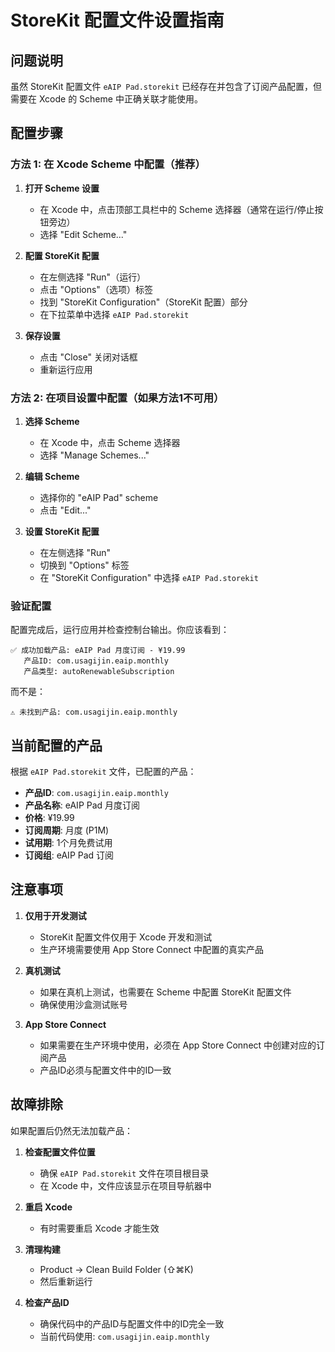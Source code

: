 # StoreKit 配置文件设置指南

## 问题说明
虽然 StoreKit 配置文件 `eAIP Pad.storekit` 已经存在并包含了订阅产品配置，但需要在 Xcode 的 Scheme 中正确关联才能使用。

## 配置步骤

### 方法 1: 在 Xcode Scheme 中配置（推荐）

1. **打开 Scheme 设置**
   - 在 Xcode 中，点击顶部工具栏中的 Scheme 选择器（通常在运行/停止按钮旁边）
   - 选择 "Edit Scheme..."

2. **配置 StoreKit 配置**
   - 在左侧选择 "Run"（运行）
   - 点击 "Options"（选项）标签
   - 找到 "StoreKit Configuration"（StoreKit 配置）部分
   - 在下拉菜单中选择 `eAIP Pad.storekit`

3. **保存设置**
   - 点击 "Close" 关闭对话框
   - 重新运行应用

### 方法 2: 在项目设置中配置（如果方法1不可用）

1. **选择 Scheme**
   - 在 Xcode 中，点击 Scheme 选择器
   - 选择 "Manage Schemes..."

2. **编辑 Scheme**
   - 选择你的 "eAIP Pad" scheme
   - 点击 "Edit..."

3. **设置 StoreKit 配置**
   - 在左侧选择 "Run"
   - 切换到 "Options" 标签
   - 在 "StoreKit Configuration" 中选择 `eAIP Pad.storekit`

### 验证配置

配置完成后，运行应用并检查控制台输出。你应该看到：

```
✅ 成功加载产品: eAIP Pad 月度订阅 - ¥19.99
   产品ID: com.usagijin.eaip.monthly
   产品类型: autoRenewableSubscription
```

而不是：

```
⚠️ 未找到产品: com.usagijin.eaip.monthly
```

## 当前配置的产品

根据 `eAIP Pad.storekit` 文件，已配置的产品：

- **产品ID**: `com.usagijin.eaip.monthly`
- **产品名称**: eAIP Pad 月度订阅
- **价格**: ¥19.99
- **订阅周期**: 月度 (P1M)
- **试用期**: 1个月免费试用
- **订阅组**: eAIP Pad 订阅

## 注意事项

1. **仅用于开发测试**
   - StoreKit 配置文件仅用于 Xcode 开发和测试
   - 生产环境需要使用 App Store Connect 中配置的真实产品

2. **真机测试**
   - 如果在真机上测试，也需要在 Scheme 中配置 StoreKit 配置文件
   - 确保使用沙盒测试账号

3. **App Store Connect**
   - 如果需要在生产环境中使用，必须在 App Store Connect 中创建对应的订阅产品
   - 产品ID必须与配置文件中的ID一致

## 故障排除

如果配置后仍然无法加载产品：

1. **检查配置文件位置**
   - 确保 `eAIP Pad.storekit` 文件在项目根目录
   - 在 Xcode 中，文件应该显示在项目导航器中

2. **重启 Xcode**
   - 有时需要重启 Xcode 才能生效

3. **清理构建**
   - Product → Clean Build Folder (⇧⌘K)
   - 然后重新运行

4. **检查产品ID**
   - 确保代码中的产品ID与配置文件中的ID完全一致
   - 当前代码使用: `com.usagijin.eaip.monthly`

